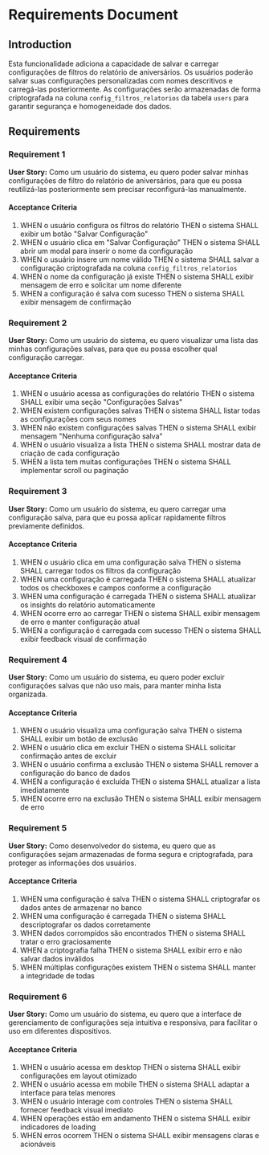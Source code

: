 # Requirements Document

## Introduction

Esta funcionalidade adiciona a capacidade de salvar e carregar configurações de filtros do relatório de aniversários. Os usuários poderão salvar suas configurações personalizadas com nomes descritivos e carregá-las posteriormente. As configurações serão armazenadas de forma criptografada na coluna `config_filtros_relatorios` da tabela `users` para garantir segurança e homogeneidade dos dados.

## Requirements

### Requirement 1

**User Story:** Como um usuário do sistema, eu quero poder salvar minhas configurações de filtro do relatório de aniversários, para que eu possa reutilizá-las posteriormente sem precisar reconfigurá-las manualmente.

#### Acceptance Criteria

1. WHEN o usuário configura os filtros do relatório THEN o sistema SHALL exibir um botão "Salvar Configuração"
2. WHEN o usuário clica em "Salvar Configuração" THEN o sistema SHALL abrir um modal para inserir o nome da configuração
3. WHEN o usuário insere um nome válido THEN o sistema SHALL salvar a configuração criptografada na coluna `config_filtros_relatorios`
4. WHEN o nome da configuração já existe THEN o sistema SHALL exibir mensagem de erro e solicitar um nome diferente
5. WHEN a configuração é salva com sucesso THEN o sistema SHALL exibir mensagem de confirmação

### Requirement 2

**User Story:** Como um usuário do sistema, eu quero visualizar uma lista das minhas configurações salvas, para que eu possa escolher qual configuração carregar.

#### Acceptance Criteria

1. WHEN o usuário acessa as configurações do relatório THEN o sistema SHALL exibir uma seção "Configurações Salvas"
2. WHEN existem configurações salvas THEN o sistema SHALL listar todas as configurações com seus nomes
3. WHEN não existem configurações salvas THEN o sistema SHALL exibir mensagem "Nenhuma configuração salva"
4. WHEN o usuário visualiza a lista THEN o sistema SHALL mostrar data de criação de cada configuração
5. WHEN a lista tem muitas configurações THEN o sistema SHALL implementar scroll ou paginação

### Requirement 3

**User Story:** Como um usuário do sistema, eu quero carregar uma configuração salva, para que eu possa aplicar rapidamente filtros previamente definidos.

#### Acceptance Criteria

1. WHEN o usuário clica em uma configuração salva THEN o sistema SHALL carregar todos os filtros da configuração
2. WHEN uma configuração é carregada THEN o sistema SHALL atualizar todos os checkboxes e campos conforme a configuração
3. WHEN uma configuração é carregada THEN o sistema SHALL atualizar os insights do relatório automaticamente
4. WHEN ocorre erro ao carregar THEN o sistema SHALL exibir mensagem de erro e manter configuração atual
5. WHEN a configuração é carregada com sucesso THEN o sistema SHALL exibir feedback visual de confirmação

### Requirement 4

**User Story:** Como um usuário do sistema, eu quero poder excluir configurações salvas que não uso mais, para manter minha lista organizada.

#### Acceptance Criteria

1. WHEN o usuário visualiza uma configuração salva THEN o sistema SHALL exibir um botão de exclusão
2. WHEN o usuário clica em excluir THEN o sistema SHALL solicitar confirmação antes de excluir
3. WHEN o usuário confirma a exclusão THEN o sistema SHALL remover a configuração do banco de dados
4. WHEN a configuração é excluída THEN o sistema SHALL atualizar a lista imediatamente
5. WHEN ocorre erro na exclusão THEN o sistema SHALL exibir mensagem de erro

### Requirement 5

**User Story:** Como desenvolvedor do sistema, eu quero que as configurações sejam armazenadas de forma segura e criptografada, para proteger as informações dos usuários.

#### Acceptance Criteria

1. WHEN uma configuração é salva THEN o sistema SHALL criptografar os dados antes de armazenar no banco
2. WHEN uma configuração é carregada THEN o sistema SHALL descriptografar os dados corretamente
3. WHEN dados corrompidos são encontrados THEN o sistema SHALL tratar o erro graciosamente
4. WHEN a criptografia falha THEN o sistema SHALL exibir erro e não salvar dados inválidos
5. WHEN múltiplas configurações existem THEN o sistema SHALL manter a integridade de todas

### Requirement 6

**User Story:** Como um usuário do sistema, eu quero que a interface de gerenciamento de configurações seja intuitiva e responsiva, para facilitar o uso em diferentes dispositivos.

#### Acceptance Criteria

1. WHEN o usuário acessa em desktop THEN o sistema SHALL exibir configurações em layout otimizado
2. WHEN o usuário acessa em mobile THEN o sistema SHALL adaptar a interface para telas menores
3. WHEN o usuário interage com controles THEN o sistema SHALL fornecer feedback visual imediato
4. WHEN operações estão em andamento THEN o sistema SHALL exibir indicadores de loading
5. WHEN erros ocorrem THEN o sistema SHALL exibir mensagens claras e acionáveis